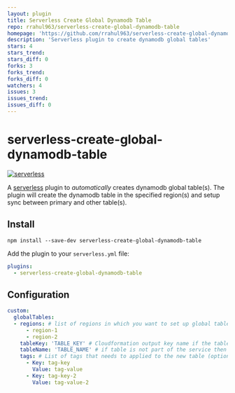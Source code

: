 ```yaml
---
layout: plugin
title: Serverless Create Global Dynamodb Table
repo: rrahul963/serverless-create-global-dynamodb-table
homepage: 'https://github.com/rrahul963/serverless-create-global-dynamodb-table'
description: 'Serverless plugin to create dynamodb global tables'
stars: 4
stars_trend: 
stars_diff: 0
forks: 3
forks_trend: 
forks_diff: 0
watchers: 4
issues: 3
issues_trend: 
issues_diff: 0
---
```



# serverless-create-global-dynamodb-table
[![serverless](http://public.serverless.com/badges/v3.svg)](http://www.serverless.com)

A [serverless](http://www.serverless.com) plugin to _automatically_ creates dynamodb global table(s).
The plugin will create the dynamodb table in the specified region(s) and setup sync between  primary and other table(s).

## Install

`npm install --save-dev serverless-create-global-dynamodb-table`

Add the plugin to your `serverless.yml` file:

```yaml
plugins:
  - serverless-create-global-dynamodb-table
```

## Configuration

```yaml
custom:
  globalTables:
  - regions: # list of regions in which you want to set up global tables
      - region-1
      - region-2
    tableKey: 'TABLE_KEY' # Cloudformation output key name if the table is created as part of same serverless service
    tableName: 'TABLE_NAME' # if table is not part of the service then specify the table name. If tableKey param exists then tableName is ignored.
    tags: # List of tags that needs to applied to the new table (optional)
      - Key: tag-key
        Value: tag-value
      - Key: tag-key-2
        Value: tag-value-2
```
